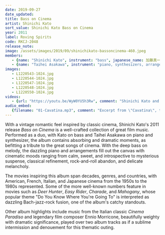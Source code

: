 ```yaml
---
date: 2019-09-27
date_updated: 
title: Bass on Cinema
artist: Shinichi Kato
sort_value: Shinichi Kato Bass on Cinema
year: 2011
label: Roving Spirits
code: RKCJ-2048
release_note: 
image: /assets/images/2019/09/shinichikato-bassoncinema-460.jpeg
members:
   - {name: "Shinichi Kato", instrument: "bass", japanese_name: 加藤真一, url: "https://katoshinichi.net/"}
   - {name: "Taihei Asakawa", instrument: "piano, synthesizers, arrangements", japanese_name: 浅川太平, url: "https://taiheiasakawa.wixsite.com/piano"}
images: 
   - L1220543-1024.jpg
   - L1220544-1024.jpg
   - L1220547-1024.jpg
   - L1220548-1024.jpg
   - L1220550-1024.jpg
videos: 
   - {url: "https://youtu.be/WyW0YU5h3Rw", comment: "Shinichi Kato and Taihei Asakawa performing live in 2008"}
audio_embed:
   {filename: "01-Cavatina.mp3", comment: "Excerpt from \"Cavatina\", the first track on this album:"}
---
```

With a vintage romantic feel inspired by classic cinema, Shinichi Kato's 2011 release *Bass on Cinema* is a well-crafted collection of great film music. Performed as a duo, with Kato on bass and Taihei Asakawa on piano and synthesizer, the album contains absorbing and dramatic moments, as befitting a tribute to the great songs of cinema. With the deep bass on melody, the dazzling piano and arrangements fill out the canvas with cinematic moods ranging from calm, sweet, and introspective to mysterious suspense, classical refinement, rock-and-roll abandon, and delicate melancholy.

The movies inspiring this album span decades, genres, and countries, with American, French, Italian, and Japanese cinema from the 1950s to the 1980s represented. Some of the more well-known numbers feature in movies such as *Deer Hunter*, *Easy Rider*, *Charade*, and *Mahogany*, whose popular theme "Do You Know Where You're Going To" is interpreted as dazzling Bach-jazz-rock fusion, one of the album's catchy standouts.

Other album highlights include music from the Italian classic *Cinema Paradiso* and legendary film composer Ennio Morricone, beautifully weighty with dramatic significance, played over two album tracks as if a sublime intermission and denouement for this thematic outing.

